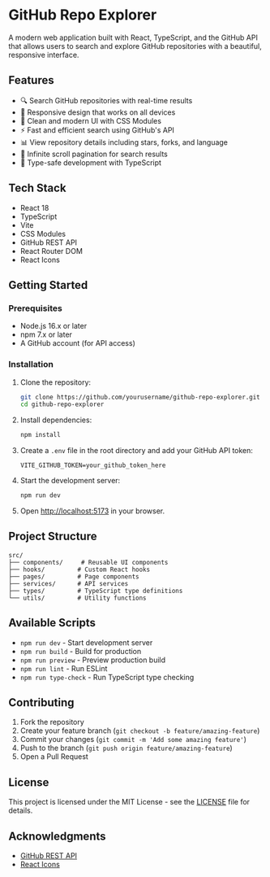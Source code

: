 # GitHub Repo Explorer

A modern web application built with React, TypeScript, and the GitHub API that allows users to search and explore GitHub repositories with a beautiful, responsive interface.

## Features

- 🔍 Search GitHub repositories with real-time results
- 📱 Responsive design that works on all devices
- 🎨 Clean and modern UI with CSS Modules
- ⚡ Fast and efficient search using GitHub's API
- 📊 View repository details including stars, forks, and language
- 🔄 Infinite scroll pagination for search results
- 🎯 Type-safe development with TypeScript

## Tech Stack

- React 18
- TypeScript
- Vite
- CSS Modules
- GitHub REST API
- React Router DOM
- React Icons

## Getting Started

### Prerequisites

- Node.js 16.x or later
- npm 7.x or later
- A GitHub account (for API access)

### Installation

1. Clone the repository:
   ```bash
   git clone https://github.com/yourusername/github-repo-explorer.git
   cd github-repo-explorer
   ```

2. Install dependencies:
   ```bash
   npm install
   ```

3. Create a `.env` file in the root directory and add your GitHub API token:
   ```
   VITE_GITHUB_TOKEN=your_github_token_here
   ```

4. Start the development server:
   ```bash
   npm run dev
   ```

5. Open [http://localhost:5173](http://localhost:5173) in your browser.

## Project Structure

```
src/
├── components/     # Reusable UI components
├── hooks/         # Custom React hooks
├── pages/         # Page components
├── services/      # API services
├── types/         # TypeScript type definitions
└── utils/         # Utility functions
```

## Available Scripts

- `npm run dev` - Start development server
- `npm run build` - Build for production
- `npm run preview` - Preview production build
- `npm run lint` - Run ESLint
- `npm run type-check` - Run TypeScript type checking

## Contributing

1. Fork the repository
2. Create your feature branch (`git checkout -b feature/amazing-feature`)
3. Commit your changes (`git commit -m 'Add some amazing feature'`)
4. Push to the branch (`git push origin feature/amazing-feature`)
5. Open a Pull Request

## License

This project is licensed under the MIT License - see the [LICENSE](LICENSE) file for details.

## Acknowledgments

- [GitHub REST API](https://docs.github.com/en/rest)
- [React Icons](https://react-icons.github.io/react-icons/)

